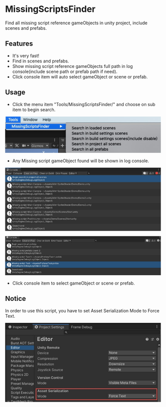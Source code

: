 # MissingScriptsFinder
Find all missing script reference gameObjects in unity project, include scenes and prefabs.

## Features
* It's very fast!
* Find in scenes and prefabs.
* Show missing script reference gameObjects full path in log console(include scene path or prefab path if need).
* Click console item will auto select gameObject or scene or prefab.

## Usage
* Click the menu item "Tools/MissingScriptsFinder/" and choose on sub item to begin search.

![MenuItems](https://github.com/Mr-sB/MissingScriptsFinder/blob/main/Screenshots/MenuItems.png)
* Any Missing script gameObject found will be shown in log console.

![SearchInAllScenes](https://github.com/Mr-sB/MissingScriptsFinder/blob/main/Screenshots/SearchInAllScenes.png)

![SearchInAllPrefabs](https://github.com/Mr-sB/MissingScriptsFinder/blob/main/Screenshots/SearchInAllPrefabs.png)
* Click console item to select gameObject or scene or prefab.

## Notice
In order to use this script, you have to set Asset Serialization Mode to Force Text.

![ProjectSetting](https://github.com/Mr-sB/MissingScriptsFinder/blob/main/Screenshots/ProjectSetting.png)